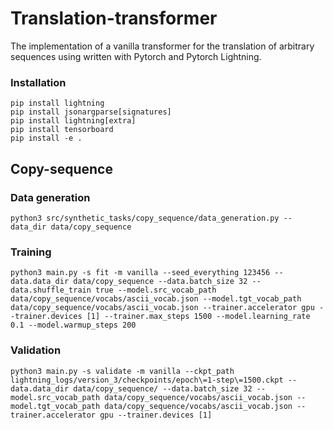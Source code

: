 # Translation-transformer
The implementation of a vanilla transformer for the translation of arbitrary sequences using written with Pytorch and
Pytorch Lightning.

### Installation
```
pip install lightning
pip install jsonargparse[signatures]
pip install lightning[extra]
pip install tensorboard
pip install -e .
```

## Copy-sequence

### Data generation
```
python3 src/synthetic_tasks/copy_sequence/data_generation.py --data_dir data/copy_sequence
```

### Training
```
python3 main.py -s fit -m vanilla --seed_everything 123456 --data.data_dir data/copy_sequence --data.batch_size 32 --data.shuffle_train true --model.src_vocab_path data/copy_sequence/vocabs/ascii_vocab.json --model.tgt_vocab_path data/copy_sequence/vocabs/ascii_vocab.json --trainer.accelerator gpu --trainer.devices [1] --trainer.max_steps 1500 --model.learning_rate 0.1 --model.warmup_steps 200
```

### Validation
```
python3 main.py -s validate -m vanilla --ckpt_path lightning_logs/version_3/checkpoints/epoch\=1-step\=1500.ckpt --data.data_dir data/copy_sequence/ --data.batch_size 32 --model.src_vocab_path data/copy_sequence/vocabs/ascii_vocab.json --model.tgt_vocab_path data/copy_sequence/vocabs/ascii_vocab.json --trainer.accelerator gpu --trainer.devices [1]
```